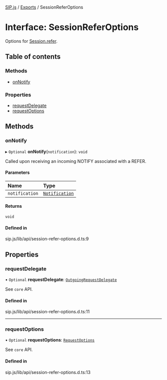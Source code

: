 [SIP.js](../README.md) / [Exports](../modules.md) / SessionReferOptions

# Interface: SessionReferOptions

Options for [Session.refer](../classes/Session.md#refer).

## Table of contents

### Methods

- [onNotify](SessionReferOptions.md#onnotify)

### Properties

- [requestDelegate](SessionReferOptions.md#requestdelegate)
- [requestOptions](SessionReferOptions.md#requestoptions)

## Methods

### onNotify

▸ `Optional` **onNotify**(`notification`): `void`

Called upon receiving an incoming NOTIFY associated with a REFER.

#### Parameters

| Name | Type |
| :------ | :------ |
| `notification` | [`Notification`](../classes/Notification.md) |

#### Returns

`void`

#### Defined in

sip.js/lib/api/session-refer-options.d.ts:9

## Properties

### requestDelegate

• `Optional` **requestDelegate**: [`OutgoingRequestDelegate`](OutgoingRequestDelegate.md)

See `core` API.

#### Defined in

sip.js/lib/api/session-refer-options.d.ts:11

___

### requestOptions

• `Optional` **requestOptions**: [`RequestOptions`](RequestOptions.md)

See `core` API.

#### Defined in

sip.js/lib/api/session-refer-options.d.ts:13
